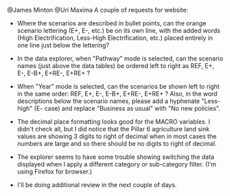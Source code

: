 @James Minton @Uri Maxima A couple of requests for website:

* Where the scenarios are described in bullet points, can the orange scenario lettering (E+, E-, etc.) be on its own line, with the added words (High Electrification, Less-High Electrification, etc.) placed entirely in one line just below the lettering?

* In the data explorer, when "Pathway" mode is selected, can the scenario names (just above the data tables) be ordered left to right as REF, E+, E-, E-B+, E+RE-, E+RE+ ?

* When "Year" mode is selected, can the scenarios be shown left to right in the same order: REF, E+, E-, E-B+, E+RE-, E+RE+ ?  Also, in the word descriptions below the scenario names, please add a hyphenate "Less-high" (E- case) and replace "Business as usual" with "No new policies".

* The decimal place formatting looks good for the MACRO variables. I didn't check all, but I did notice that the Pillar 6 agriculture land sink values are showing 3 digits to right of decimal when in most cases the numbers are large and so there should be no digits to right of decimal.

* The explorer seems to have some trouble showing switching the data displayed when I apply a different category or sub-category filter. (I'm using Firefox for browser.)

* I'll be doing additional review in the next couple of days.
